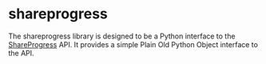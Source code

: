 # shareprogress

The shareprogress library is designed to be a Python interface to the [ShareProgress](http://www.shareprogress.org/)
API. It provides a simple Plain Old Python Object interface to the API.
